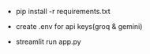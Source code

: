 - pip install -r requirements.txt

- create .env for api keys(groq & gemini)

- streamlit run app.py
